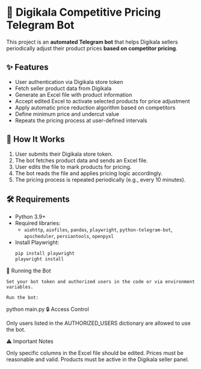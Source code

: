 # 🤖 Digikala Competitive Pricing Telegram Bot

This project is an **automated Telegram bot** that helps Digikala sellers periodically adjust their product prices **based on competitor pricing**.

## ✨ Features

- User authentication via Digikala store token
- Fetch seller product data from Digikala
- Generate an Excel file with product information
- Accept edited Excel to activate selected products for price adjustment
- Apply automatic price reduction algorithm based on competitors
- Define minimum price and undercut value
- Repeats the pricing process at user-defined intervals

## 🧠 How It Works

1. User submits their Digikala store token.
2. The bot fetches product data and sends an Excel file.
3. User edits the file to mark products for pricing.
4. The bot reads the file and applies pricing logic accordingly.
5. The pricing process is repeated periodically (e.g., every 10 minutes).

## 🛠 Requirements

- Python 3.9+
- Required libraries:
  - `aiohttp`, `aiofiles`, `pandas`, `playwright`, `python-telegram-bot`, `apscheduler`, `persiantools`, `openpyxl`
- Install Playwright:
  ```bash
  pip install playwright
  playwright install
🚀 Running the Bot

    Set your bot token and authorized users in the code or via environment variables.

    Run the bot:

python main.py
🔒 Access Control

Only users listed in the AUTHORIZED_USERS dictionary are allowed to use the bot.

⚠️ Important Notes

Only specific columns in the Excel file should be edited.
Prices must be reasonable and valid.
Products must be active in the Digikala seller panel.
